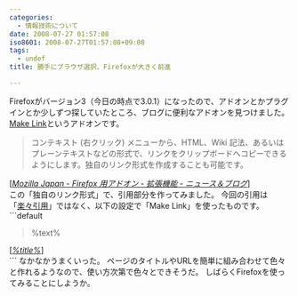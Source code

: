 ```yaml
---
categories:
  - 情報技術について
date: 2008-07-27 01:57:08
iso8601: 2008-07-27T01:57:08+09:00
tags:
  - undef
title: 勝手にブラウザ選択、Firefoxが大きく前進

---
```


Firefoxがバージョン3（今日の時点で3.0.1）になったので、アドオンとかプラグインとか少しずつ探していたところ、ブログに便利なアドオンを見つけました。
<a href="https://addons.mozilla.org/ja/firefox/addon/make-link/">Make Link</a>というアドオンです。
<blockquote cite="http://www.mozilla-japan.org/addons/firefox/extensions/news_and_blogs/" title="Mozilla Japan - Firefox 用アドオン - 拡張機能 - ニュース＆ブログ" class="blockquote"><p>コンテキスト (右クリック) メニューから、HTML、Wiki 記法、あるいはプレーンテキストなどの形式で、リンクをクリップボードへコピーできるようにします。独自のリンク形式を作成することも可能です。</p></blockquote><div class="cite">[<cite><a href="https://addons.mozilla.jp/firefox/extensions/news_and_blogs/">Mozilla Japan - Firefox 用アドオン - 拡張機能 - ニュース＆ブログ</a></cite>]</div>
この「独自のリンク形式」で、引用部分を作ってみました。
今回の引用は「<a href="https://www.nqou.net/2008/03/07/003250">楽々引用</a>」ではなく、以下の設定で「Make Link」を使ったものです。
```default
<blockquote cite="%url%" title="%title%" class="blockquote"><p>%text%</p></blockquote><div class="cite">[<cite><a href="%url%">%title%</a></cite>]</div>
```
なかなかうまくいった。
ページのタイトルやURLを簡単に組み合わせて色々と作れるようなので、使い方次第で色々とできそうだ。
しばらくFirefoxを使ってみることにしようか。
    	